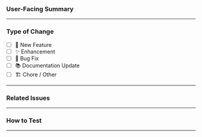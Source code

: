 ### User-Facing Summary

---

### Type of Change

- [ ] 🚀 New Feature
- [ ] ✨ Enhancement
- [ ] 🐛 Bug Fix
- [ ] 📚 Documentation Update
- [ ] 🏗️ Chore / Other

---

### Related Issues

---

### How to Test

---
